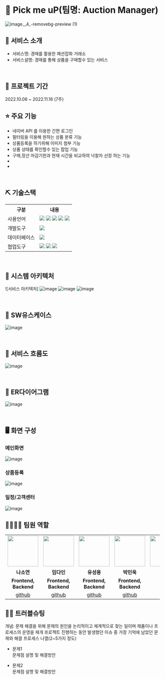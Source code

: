 # 📎 Pick me uP(팀명: Auction Manager)
![image__4_-removebg-preview (1)](https://user-images.githubusercontent.com/107412366/202656598-afad647b-5cb8-4dfe-8cfd-05a2d82f31f3.png)


## 👀 서비스 소개
* 서비스명:  경매를 활용한 패션잡화 거래소
* 서비스설명: 경매를 통해 상품을 구매할수 있는 서비스 
<br>

## 📅 프로젝트 기간
2022.10.06 ~ 2022.11.16 (7주)
<br>

## ⭐ 주요 기능
* 네이버 API 를 이용한 간편 로그인
* 필터링을 이용해 원하는 상품 분류 기능
* 상품등록을 하기위해 이미지 첨부 기능
* 상품 상태를 확인할수 있는 팝업 기능
* 구매,정산 마감기한과 현재 시간을 비교하여 낙찰자 선정 하는 기능
* 
* 
<br>

## ⛏ 기술스택
<table>
    <tr>
        <th>구분</th>
        <th>내용</th>
    </tr>
    <tr>
        <td>사용언어</td>
        <td>
            <img src="https://img.shields.io/badge/Java-007396?style=for-the-badge&logo=java&logoColor=white"/>
            <img src="https://img.shields.io/badge/HTML5-E34F26?style=for-the-badge&logo=HTML5&logoColor=white"/>
            <img src="https://img.shields.io/badge/CSS3-1572B6?style=for-the-badge&logo=CSS3&logoColor=white"/>
            <img src="https://img.shields.io/badge/JavaScript-F7DF1E?style=for-the-badge&logo=JavaScript&logoColor=white"/>
            <img src="https://img.shields.io/badge/React-61DAFB?style=for-the-badge&logo=React&logoColor=black">
        </td>
    </tr>
    <tr>
        <td>개발도구</td>
        <td>
          <img src="https://img.shields.io/badge/VSCode-007ACC?style=for-the-badge&logo=VisualStudioCode&logoColor=white"/>
        </td>
    </tr>
    <tr>
        <td>데이터베이스</td>
        <td>
            <img src="https://img.shields.io/badge/Oracle 11g-F80000?style=for-the-badge&logo=Oracle&logoColor=white"/>
        </td>
    </tr>
    <tr>
        <td>협업도구</td>
        <td>
            <img src="https://img.shields.io/badge/Slack-E34F26?style=flat-square&logo=slack&logoColor=white" />
            <img src="https://img.shields.io/badge/Git-F05032?style=for-the-badge&logo=Git&logoColor=white"/>
            <img src="https://img.shields.io/badge/GitHub-181717?style=for-the-badge&logo=GitHub&logoColor=white"/>
        </td>
    </tr>
</table>


<br>

## 📌 시스템 아키텍처 
![서비스 아키텍처]
![image](https://user-images.githubusercontent.com/107412366/202659293-5bdd57cb-5687-4ca4-82ab-48ad884af211.png)
![image](https://user-images.githubusercontent.com/107412366/202659420-a533420b-09d7-4703-981c-b1bb4fed6a8b.png)
![image](https://user-images.githubusercontent.com/107412366/202659572-8ea3b5d8-fafa-4a72-9eb7-fd560f8da78c.png)



<br>

## 📌 SW유스케이스
![image](https://user-images.githubusercontent.com/107412366/202659803-661097ff-20f8-481f-aa74-96c2482a0a50.png)

<br>

## 📌 서비스 흐름도
![image](https://user-images.githubusercontent.com/107412366/202659891-4f9f441d-ffaa-4003-ae5f-f61c0f367d37.png)

<br>

## 📌 ER다이어그램
![image](https://user-images.githubusercontent.com/107412366/202659970-910bd24e-7829-43a5-9008-ef89670ce34f.png)

<br>

## 🖥 화면 구성

### 메인화면
![image](https://user-images.githubusercontent.com/107412366/202660418-e232f984-1c28-4bc5-b60c-b7be0d436746.png)
<br>

### 상품등록
![image](https://user-images.githubusercontent.com/107412366/202660651-5fdcad97-ddbc-48be-b947-68d62df5a566.png)
<br>

### 일정/고객센터
![image](https://user-images.githubusercontent.com/25995055/178401150-861f0e93-0f40-4fae-98c1-2099bf513c8d.png)
<br>

## 👨‍👩‍👦‍👦 팀원 역할
<table>
  <tr>
    <td align="center"><img src="https://item.kakaocdn.net/do/fd49574de6581aa2a91d82ff6adb6c0115b3f4e3c2033bfd702a321ec6eda72c" width="100" height="100"/></td>
    <td align="center"><img src="https://mb.ntdtv.kr/assets/uploads/2019/01/Screen-Shot-2019-01-08-at-4.31.55-PM-e1546932545978.png" width="100" height="100"/></td>
    <td align="center"><img src="https://mblogthumb-phinf.pstatic.net/20160127_177/krazymouse_1453865104404DjQIi_PNG/%C4%AB%C4%AB%BF%C0%C7%C1%B7%BB%C1%EE_%B6%F3%C0%CC%BE%F0.png?type=w2" width="100" height="100"/></td>
    <td align="center"><img src="https://i.pinimg.com/236x/ed/bb/53/edbb53d4f6dd710431c1140551404af9.jpg" width="100" height="100"/></td>
    <td align="center"><img src="https://pbs.twimg.com/media/B-n6uPYUUAAZSUx.png" width="100" height="100"/></td>
  </tr>
  <tr>
    <td align="center"><strong>나소연</strong></td>
    <td align="center"><strong>임다인</strong></td>
    <td align="center"><strong>유성용</strong></td>
    <td align="center"><strong>박민욱</strong></td>
  </tr>
  <tr>
    <td align="center"><b>Frontend, Backend</b></td>
    <td align="center"><b>Frontend, Backend</b></td>
    <td align="center"><b>Frontend, Backend</b></td>
    <td align="center"><b>Frontend, Backend</b></td>
  </tr>
  <tr>
    <td align="center"><a href="https://github.com/자신의username작성해주세요" target='_blank'>github</a></td>
    <td align="center"><a href="https://github.com/자신의username작성해주세요" target='_blank'>github</a></td>
    <td align="center"><a href="https://github.com/자신의username작성해주세요" target='_blank'>github</a></td>
    <td align="center"><a href="https://github.com/자신의username작성해주세요" target='_blank'>github</a></td>
  </tr>
</table>

## 🤾‍♂️ 트러블슈팅
개념: 문제 해결을 위해 문제의 원인을 논리적이고 체계적으로 찾는 일이며 제품이나 프로세스의 운영을 재개
프로젝트 진행하는 동안 발생했던 이슈 중 가장 기억에 남았던 문제와 해결 프로세스 나열(2~5가지 정도)
  
* 문제1<br>
 문제점 설명 및 해결방안
 
* 문제2<br>
 문제점 설명 및 해결방안
